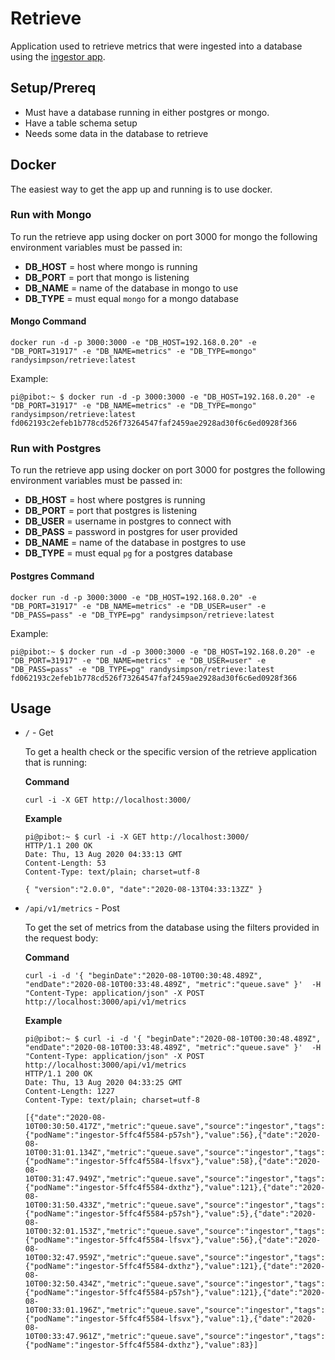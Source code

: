 # Retrieve

Application used to retrieve metrics that were ingested into a database using the [ingestor app](https://github.com/randysimpson/ingestor).

## Setup/Prereq

* Must have a database running in either postgres or mongo.
* Have a table schema setup
* Needs some data in the database to retrieve

## Docker

The easiest way to get the app up and running is to use docker.

### Run with Mongo

To run the retrieve app using docker on port 3000 for mongo the following environment variables must be passed in:

* __DB_HOST__ = host where mongo is running
* __DB_PORT__ = port that mongo is listening
* __DB_NAME__ = name of the database in mongo to use
* __DB_TYPE__ = must equal `mongo` for a mongo database

#### Mongo Command

`docker run -d -p 3000:3000 -e "DB_HOST=192.168.0.20" -e "DB_PORT=31917" -e "DB_NAME=metrics" -e "DB_TYPE=mongo" randysimpson/retrieve:latest`

Example:

```
pi@pibot:~ $ docker run -d -p 3000:3000 -e "DB_HOST=192.168.0.20" -e "DB_PORT=31917" -e "DB_NAME=metrics" -e "DB_TYPE=mongo" randysimpson/retrieve:latest
fd062193c2efeb1b778cd526f73264547faf2459ae2928ad30f6c6ed0928f366
```

### Run with Postgres

To run the retrieve app using docker on port 3000 for postgres the following environment variables must be passed in:

* __DB_HOST__ = host where postgres is running
* __DB_PORT__ = port that postgres is listening
* __DB_USER__ = username in postgres to connect with
* __DB_PASS__ = password in postgres for user provided
* __DB_NAME__ = name of the database in postgres to use
* __DB_TYPE__ = must equal `pg` for a postgres database

#### Postgres Command

`docker run -d -p 3000:3000 -e "DB_HOST=192.168.0.20" -e "DB_PORT=31917" -e "DB_NAME=metrics" -e "DB_USER=user" -e "DB_PASS=pass" -e "DB_TYPE=pg" randysimpson/retrieve:latest`

Example:

```
pi@pibot:~ $ docker run -d -p 3000:3000 -e "DB_HOST=192.168.0.20" -e "DB_PORT=31917" -e "DB_NAME=metrics" -e "DB_USER=user" -e "DB_PASS=pass" -e "DB_TYPE=pg" randysimpson/retrieve:latest
fd062193c2efeb1b778cd526f73264547faf2459ae2928ad30f6c6ed0928f366
```

## Usage

* `/` - Get

  To get a health check or the specific version of the retrieve application that is running:

  __Command__

  `curl -i -X GET http://localhost:3000/`

  __Example__

  ```
  pi@pibot:~ $ curl -i -X GET http://localhost:3000/
  HTTP/1.1 200 OK
  Date: Thu, 13 Aug 2020 04:33:13 GMT
  Content-Length: 53
  Content-Type: text/plain; charset=utf-8

  { "version":"2.0.0", "date":"2020-08-13T04:33:13ZZ" }
  ```

* `/api/v1/metrics` - Post

  To get the set of metrics from the database using the filters provided in the request body:

  __Command__

  `curl -i -d '{ "beginDate":"2020-08-10T00:30:48.489Z", "endDate":"2020-08-10T00:33:48.489Z", "metric":"queue.save" }'  -H "Content-Type: application/json" -X POST http://localhost:3000/api/v1/metrics`

  __Example__

  ```
  pi@pibot:~ $ curl -i -d '{ "beginDate":"2020-08-10T00:30:48.489Z", "endDate":"2020-08-10T00:33:48.489Z", "metric":"queue.save" }'  -H "Content-Type: application/json" -X POST http://localhost:3000/api/v1/metrics
  HTTP/1.1 200 OK
  Date: Thu, 13 Aug 2020 04:33:25 GMT
  Content-Length: 1227
  Content-Type: text/plain; charset=utf-8

  [{"date":"2020-08-10T00:30:50.417Z","metric":"queue.save","source":"ingestor","tags":{"podName":"ingestor-5ffc4f5584-p57sh"},"value":56},{"date":"2020-08-10T00:31:01.134Z","metric":"queue.save","source":"ingestor","tags":{"podName":"ingestor-5ffc4f5584-lfsvx"},"value":58},{"date":"2020-08-10T00:31:47.949Z","metric":"queue.save","source":"ingestor","tags":{"podName":"ingestor-5ffc4f5584-dxthz"},"value":121},{"date":"2020-08-10T00:31:50.433Z","metric":"queue.save","source":"ingestor","tags":{"podName":"ingestor-5ffc4f5584-p57sh"},"value":5},{"date":"2020-08-10T00:32:01.153Z","metric":"queue.save","source":"ingestor","tags":{"podName":"ingestor-5ffc4f5584-lfsvx"},"value":56},{"date":"2020-08-10T00:32:47.959Z","metric":"queue.save","source":"ingestor","tags":{"podName":"ingestor-5ffc4f5584-dxthz"},"value":121},{"date":"2020-08-10T00:32:50.434Z","metric":"queue.save","source":"ingestor","tags":{"podName":"ingestor-5ffc4f5584-p57sh"},"value":121},{"date":"2020-08-10T00:33:01.196Z","metric":"queue.save","source":"ingestor","tags":{"podName":"ingestor-5ffc4f5584-lfsvx"},"value":1},{"date":"2020-08-10T00:33:47.961Z","metric":"queue.save","source":"ingestor","tags":{"podName":"ingestor-5ffc4f5584-dxthz"},"value":83}]
  ```
